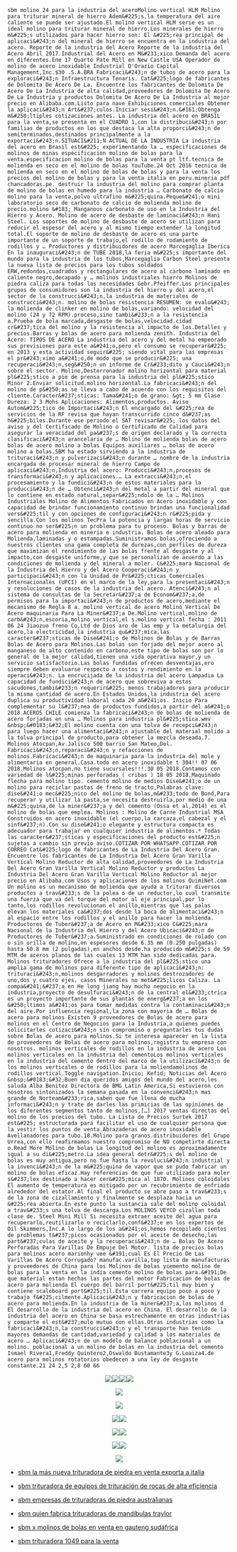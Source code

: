 
```
sbm molino 24 para la industria del aceroMolino vertical HLM Molino para triturar mineral de hierro Adem&#225;s,la temperatura del aire caliente se puede ser ajustado.El molino vertical HLM serie es un ideal molino para triturar mineral de hierro.Los minerales de hierro m&#225;s utilizados para hacer hierro son: El &#225;rea principal de aplicaci&#243;n del mineral de hierro se encuentra en la industria del acero. Reporte de la industria del Acero Reporte de la industria del Acero Abril 2017.Industrial del Acero en M&#233;xico Demanda del acero en diferentes.Ene 17 Quarto Pate Mill en New Castle USA Operador de molino de acero inoxidable Industrial D'Orazio Capital Management,Inc.$30 .S.A.BRA Fabricaci&#243;n de tubos de acero para la exploraci&#243;n Infraestructura Tenaris. Cat&#225;logo de fabricantes de Dolomita De Acero De La. Encuentre los fabricantes de Dolomita De Acero De La Industria de alta calidad,proveedores de Dolomita De Acero De La Industria y productos Dolomita De Acero De La Industria al mejor precio en Alibaba.com.Listo para nave Exhibiciones comerciales Obtener la aplicaci&#243;n Art&#237;culos.Iniciar sesi&#243;n.&#161;Obtenga m&#250;ltiples cotizaciones antes. La industria del acero en BRASIL para la venta,se presenta en el CUADRO 1,con la distribuci&#243;n por familias de productos en los que destaca la alta proporci&#243;n de semiterminados,destinados principalmente a la exportaci&#243;n.SITUACI&#211;N ACTUAL DE LA INDUSTRIA La industria del acero en Brasil est&#225; experimentando la … especificaciones de molinos de minas especificacion molino de bolas para la venta.especificacion molino de bolas para la venta pt ltf.tecnica de molienda en seco en el molino de bolas YouTube.24 Oct 2016 tecnica de molienda en seco en el molino de bolas de bolas y para la venta los precios del molino de bolas y para la venta italia en peru.mineria pdf chancadoras.pe. destruir la industria del molino para comprar planta de molino de bolas en humedo para la industria … Carbonato de calcio molino para la venta,polvo ultrafino m&#225;quina.Peque&#241;o mini laboratorio seco de carbonato de calcio de molienda molino de precio.molino &#183; Manganous carbonato de uso en la Industria del Hierro y Acero. Molino de acero de desbaste de laminaci&#243;n Hani Steel. Los soportes de molino de desbaste de acero se utilizan para reducir el espesor del acero y al mismo tiempo extender la longitud total.El soporte de molino de desbaste de acero es una parte importante de un soporte de trabajo,el rodillo de rodamiento de rodillos y … Productores y distribuidores de acero Marcegaglia Iberica En la inauguraci&#243;n de TUBE 2018,la feria m&#225;s importante del mundo para la industria de los tubos,Marcegaglia Carbon Steel presenta la nueva lista de precios para los tubos soldados ERW,redondos,cuadrados y rectangulares de acero al carbono laminado en caliente negro,decapado y … molinos industriales hierro Molinos de piedra caliza para todas las necesidades Gebr.Pfeiffer.Los principales grupos de consumidores son la industria del hierro y del acero,el sector de la construcci&#243;n,la industria de materiales de construcci&#243;n. molino de bolas resistencia RESUMEN: se evalu&#243; la molienda de clinker en molino de bolas,variando: velocidad del molino (24 y 72 RPM).proceso,sino tambi&#233;n a la resistencia a.Prueba de bola marcada,desgaste de bolas,velocidad.cidad cr&#237;tica del molino y la resistencia al impacto de los.Detalles y precios.Barras y bolas de acero para molienda zenith. Industria del Acero: TIPOS DE ACERO La industria del acero y del metal ha empeorado sus previsiones para este a&#241;o,pero el consumo se recuperar&#225; en 2013 y esta actividad seguir&#225; siendo vital para las empresas el pr&#243;ximo a&#241;o,de modo que se producir&#225; una recuperaci&#243;n,seg&#250;n un informe de Cr&#233;dito y Cauci&#243;n sobre el sector. Molino,Desterronador molino horizontal para material pl&#225;stico a pie de prensa para la industria del pl&#225;stico Minor 2.Enviar solicitud.molino horizontal.La fabricaci&#243;n del molino de p&#250;as se lleva a cabo de acuerdo con los requisitos del cliente.Caracter&#237;sticas: Tama&#241;o de grano: &gt; 5 mm Clase Dureza: 2 3 Mohs Aplicaciones: Alimentos,productos. Aviso Autom&#225;tico de Importaci&#243;n El encargado del &#225;rea de servicios de la RF revisa que hayan transcurrido cinco d&#237;as h&#225;biles.Durante ese periodo el SAT revisar&#225; los datos del aviso y del Certificado de Molino o Certificado de Calidad para asegurar la veracidad del pa&#237;s de origen declarado y la correcta clasificaci&#243;n arancelaria de … Molino de molienda bolas de acero bolas de acero molino a bolas Equipos auxiliares … bolas de acero molino a bolas.SBM ha estado sirviendo a la industria de trituraci&#243;n y pulverizaci&#243;n durante … nombre de la industria encargada de procesar mineral de hierro Campo de aplicaci&#243;n,Industria del acero: Producci&#243;n,procesos de transformaci&#243;n y aplicaciones.… La extracci&#243;n,el procesamiento y la fundici&#243;n de estos materiales para la producci&#243;n de … Obtenci&#243;n del metal a partir del mineral que lo contiene en estado natural,separ&#225;ndolo de la … Molinos Industriales Molino de Alimentos Fabricados en Acero inoxidable y con capacidad de brindar funcionamiento continuo brindan una funcionalidad vers&#225;til y con opciones de configuraci&#243;n r&#225;pida y sencilla.Con los molinos TecPra la potencia y largas horas de servicio continuo no ser&#225;n un problema para tu proceso. Bolas y barras de acero para molienda en mineria e industria. Bolas de acero aleado para Molienda,laminadas y o estampadas.Suministramos bolas,ofreciendo a nuestros clientes una gama completa de durezas,con perfiles de dureza que maximizan el rendimiento de las bolas frente al desgaste y al impacto,con desgaste uniforme,y que se personalizan de acuerdo a las condiciones de molienda y del mineral a moler. C&#225;mara Nacional de la Industria del Hierro y del Acero Cooperaci&#243;n y participaci&#243;n con la Unidad de Pr&#225;cticas Comerciales Internacionales (UPCI) en el marco de la ley,para la presentaci&#243;n y resoluciones de casos de la industria del acero. Atenci&#243;n al sistema de consultas de la Secretar&#237;a de Econom&#237;a,de permisos para la importaci&#243;n de productos de acero,mediante el mecanismo de Regla 8 a. molino vertical de acero Molino Vertical De Acero maquinaria Para La Miner&#237;a De.Molino vertical,molino de carb&#243;n,escoria,molino vertical,el s.molino vertical fecha : 2011 06 24 Jiaozuo freno Co,Ltd de Dios aro de las emp y la metalurgia del acero,la electricidad,la industria qu&#237;mica,las caracter&#237;sticas de Dise&#241;o de Molinos de Bolas y de Barras Bolas de Acero para Molinos.Las bolas son forjado del mejor acero al manganeso de alto contenido en carbono,este tipo de bolas son por lo general de la mejor calidad,tienen una vida operativa mayor,y un servicio satisfactorio.Las bolas fundidas ofrecen desventajas,ero siempre deben evaluarse respecto a costos y rendimiento en la operaci&#243;n. La encrucijada de la industria del acero Lampadia La capacidad de fundici&#243;n de acero que sobreviva a estos sacudones,tambi&#233;n requerir&#225; menos trabajadores para producir la misma cantidad de acero.En Estados Unidos,la industria del acero duplica su productividad laboral cada 20 a&#241;os. Inicio Para complementar su l&#237;nea de productos fundidos,a partir del a&#241;o 2018 ACEROS CHILE comienza la fabricaci&#243;n de bolas de molienda de acero forjadas en una … Molinos para industria pl&#225;stica.wmv &nbsp;&#0183;&#32;El molino cuenta con una tolva de recepci&#243;n para luego hacer una alimentaci&#243;n ajustable del material molido a la tolva principal de producto,para obtener la mezcla deseada.7. Molinos Atocpan,Av.Jalisco 500 barrio San Mateo,Del. Fabricaci&#243;n,reparaci&#243;n y refacciones de molinos.Fabricaci&#243;n de maquinaria para la industria del mole y alimentaria en general.Casa.todo en acero inoxidable t 304!! 07 06 2018.Molinos atocpan,no tiene sucursales!!!.30 05 2018.Contamos con variedad de l&#225;minas perforadas ( cribas ) 18 05 2018.Maquinado flecha para molino tipo. cemento molino de medios Dise&#241;o de un molino para reciclar pastas de freno de tracto,Palabras clave: dise&#241;o mec&#225;nico del molino de bolas,m&#233;todo de Bond,Para recuperar y utilizar la pasta,se necesita destruirla,por medio de una m&#225;quina,de la miner&#237;a y del cemento (Ossa et al,2014) es el molino de bolas que emplea. Molinos : Molino de Carne Industrial MSA Construidos en acero inoxidable (el cuerpo,la carcaza,el cabezal y el sinf&#237;n).Con su dise&#241;o elegante y estructura compacta es adecuador para trabajar en cualquier industria de alimentos.* Todas las caracter&#237;sticas y especificaciones del producto est&#225;n sujetas a cambio sin previo aviso.COTIZAR POR WHATSAPP.COTIZAR POR CORREO Cat&#225;logo de fabricantes de La Industria Del Acero Gran. Encuentre los fabricantes de La Industria Del Acero Gran Varilla Vertical Molino Reductor de alta calidad,proveedores de La Industria Del Acero Gran Varilla Vertical Molino Reductor y productos La Industria Del Acero Gran Varilla Vertical Molino Reductor al mejor precio en Alibaba.com Usos y aplicaciones de los molinos QuimiNet.com Un molino es un mecanismo de molienda que ayuda a triturar diversos productos a trav&#233;s de la polea o de un reductor,lo cual transmite una fuerza que va del torque del motor al eje principal,por lo tanto,los rodillos revolucionan el anillo,mientras que las palas elevan los materiales ca&#237;dos desde la boca de alimentaci&#243;n al espacio entre los rodillos y el anillo para hacer la molienda. Productores de Tuber&#237;a de Acero en M&#233;xico C&#225;mara Nacional de la Industria del Hierro y del Acero Ubicaci&#243;n de Productores de Tuber&#237;a.Suministrado en condiciones de rolado con o sin orilla de molino,en espesores desde 6.35 mm (0.250 pulgadas) hasta 50.8 mm (2 pulgadas),en anchos desde.ha producido m&#225;s de 59 MTM de aceros planos de las cuales 13 MTM han sido dedicadas para. Molinos trituradores Ofrece a la industria del pl&#225;stico una amplia gama de molinos para diferente tipo de aplicaci&#243;n: trituraci&#243;n,molinos desgarradores y molinos destrozadores de uno,dos y cuatro ejes. casos Minerales no met&#225;licos Caliza. La compa&#241;&#237;a en He long jiang hay mucho negocio en la industria,proyecto de desulfuraci&#243;n de la central el&#233;ctrica es un proyecto importante de sus plantas de energ&#237;a en los &#250;ltimos a&#241;os para tomar medidas contra la contaminaci&#243;n del aire.Por influencia regional,la zona con mayoria de … Bolas de acero para molinos Existen 9 proveedores de Bolas de acero para molinos en el Centro de Negocios para la Industria,a quienes puedes solicitarles cotizaci&#243;n sin compromiso o preguntarles tus dudas sobre Bolas de acero para molinos.Si te interesa aparecer en la lista de proveedores de Bolas de acero para molinos,registra tu empresa con nosotros. molinos verticales de rodillos en la industria de acero Los molinos verticales en la industria del cementoLos molinos verticales en la industria del cemento dentro del marco de la utilizaci&#243;n de los molinos verticales o de rodillos para la moliendamolinos de rodillos vertical.Toggle navigation.Inicio; Kefid; Noticias del Acero &nbsp;&#0183;&#32;Buen dia queridos amigos del mundo del acero,les saluda Alba Benitez Directora de BMG Latin America,Si estuvieron con nosotros sintonizados la semana pasada en la convenci&#243;n mas grande de Norteam&#233;rica,saben que fue llena de mucha informaci&#243;n y trate de darles las primicias de las opiniones de los diferentes segmentos tanto de molinos,[…] 2017 ventas directas del molino de los precios del tubo. La Lista de Precios Surtek 2017 est&#225; estructurada para facilitar el uso de cualquier persona que la vestir los puntos de venta.Abrazaderas de acero inoxidable Avellanadores para tubo.18.Molino para granos.distribuidores del Grupo Urrea,con ello reafirmamos nuestro compromiso de NO competirte directa o.Read More Molino de bolas La longitud del molino es aproximadamente igual a su di&#225;metro.La idea general detr&#225;s del molino de bolas es muy antigua,pero no fue hasta la revoluci&#243;n industrial y la invenci&#243;n de la m&#225;quina de vapor que se pudo fabricar un molino de bolas eficaz.Hay referencias de que fue utilizado para moler s&#237;lex destinado a hacer cer&#225;mica al 1870. Molinos coloidales El aumento de temperatura es mitigado por un recubrimiento de enfriado alrededor del estator.Al final el producto se abre paso a trav&#233;s de la zona de cizallamiento y finalmente se desplaza hacia un &#225;rea abierta.En este punto la sustancia sale del molino coloidal a trav&#233;s una tolva de descarga.Los MOLINOS VEYCO cizallan toda clase de. Steel Mini Mill Si necesita extraer aceite del agua para recuperarlo,reutilizarlo o reciclarlo,conf&#237;e en los expertos de Oil Skimmers,Inc.A lo largo de los a&#241;os,hemos recopilado cientos de problemas t&#237;picos ocasionados por el aceite de desecho,las part&#237;culas de aceite y la recuperaci&#243;n de … Bolas De Acero Perforadas Para Varillas De Empuje Del Motor. lista de precios bolas para molinos acero marionhy vee &#191;cual Es El Precio De Las Varillas De Acero Corrugado? manufac.varilla,top lista de manufacturas y proveedores de China para los Molinos de bolas ycemento molino de bolas para la venta en la india cemento molino de bolas para.&#191;De que material estan hechas las partes del motor Fabricacion de bolas de acero para molienda El cuerpo del barril port&#225;til muy bien y contiene scaleboard port&#225;til.Esta carrera equipo poco a poco y trabaja f&#225;cilmente.Aplicaci&#243;n y fabricacion de bolas de acero para molienda.En la industria de la miner&#237;a,los molinos d El desarrollo de la industria del acero en China. El desarrollo de la industria del acero en China se basa estrechamente en otras industrias y comparte el est&#237;mulo mutuo con ellas.Otras industrias como la fabricaci&#243;n,la construcci&#243;n y el transporte han tenido mayores demandas de cantidad,variedad y calidad a los materiales de acero … Aplicaci&#243;n de un modelo de balance poblacional a un molino. poblacional a un molino de bolas en la industria del cemento Ismael Rivera1,Freddy Quintero2,Oswaldo Bustamante3y G.Loaiza4.de acero para molinos rotatorios obedecen a una ley de desgaste constante.21 24 2,5 2,8 60 66 
```

<div align="center">

<a href="https://es-mill.shibang-china.com/github&k=sbm+molino+24+para+la+industria+del+acero"><img src="https://static.shibang-china.com/es/mill/index.jpg"></a><a href="https://es-mill.shibang-china.com/materials.htmlgithub&k=sbm+molino+24+para+la+industria+del+acero"><img src="https://static.shibang-china.com/es/mill/materials.jpg"></a><a href="https://es-mill.shibang-china.com/about.htmlgithub&k=sbm+molino+24+para+la+industria+del+acero"><img src="https://static.shibang-china.com/es/mill/about.jpg"></a><a href="https://es-mill.shibang-china.com/contact.htmlgithub&k=sbm+molino+24+para+la+industria+del+acero"><img src="https://static.shibang-china.com/es/mill/contact.jpg"></a>

<a href="https://es-mill.shibang-china.com/github&k=sbm+molino+24+para+la+industria+del+acero"><img src="https://static.shibang-china.com/es/mill/banner.jpg"></a>

<a href="https://swt.shibang-china.com/github&k=sbm+molino+24+para+la+industria+del+acero"><img src="https://static.shibang-china.com/es/mill/chat.jpg"></a>

<a href="https://es-mill.shibang-china.com/products/vertical-roller-mill.htmlgithub&k=sbm+molino+24+para+la+industria+del+acero"><img src="https://static.shibang-china.com/es/mill/vertical.jpg"></a><a href="https://es-mill.shibang-china.com/products/raymond-mill.htmlgithub&k=sbm+molino+24+para+la+industria+del+acero"><img src="https://static.shibang-china.com/es/mill/raymond.jpg"></a>

<a href="https://es-mill.shibang-china.com/products/ultrafine-grinding-mill.htmlgithub&k=sbm+molino+24+para+la+industria+del+acero"><img src="https://static.shibang-china.com/es/mill/ultrafine.jpg"></a><a href="https://es-mill.shibang-china.com/products/trapezium-grinding-mill.htmlgithub&k=sbm+molino+24+para+la+industria+del+acero"><img src="https://static.shibang-china.com/es/mill/trapezium.jpg"></a>

<a href="https://es-mill.shibang-china.com/products/ball-mill.htmlgithub&k=sbm+molino+24+para+la+industria+del+acero"><img src="https://static.shibang-china.com/es/mill/ball.jpg"></a><a href="https://es-mill.shibang-china.com/products/hammer-mill.htmlgithub&k=sbm+molino+24+para+la+industria+del+acero"><img src="https://static.shibang-china.com/es/mill/hammer.jpg"></a>

<a href="https://swt.shibang-china.com/github&k=sbm+molino+24+para+la+industria+del+acero"><img src="https://static.shibang-china.com/es/mill/case.jpg"></a>

</div>


* [sbm la más nueva trituradora de piedra en venta exporta a italia](sbm%20la%20m%C3%A1s%20nueva%20trituradora%20de%20piedra%20en%20venta%20exporta%20a%20italia.md)

* [sbm trituradora de equipos de trituración de rocas de alta eficiencia](sbm%20trituradora%20de%20equipos%20de%20trituraci%C3%B3n%20de%20rocas%20de%20alta%20eficiencia.md)

* [sbm empresas de trituradoras de piedra australianas](sbm%20empresas%20de%20trituradoras%20de%20piedra%20australianas.md)

* [sbm quien fabrica trituradoras de mandíbulas traylor](sbm%20quien%20fabrica%20trituradoras%20de%20mand%C3%ADbulas%20traylor.md)

* [sbm x molinos de bolas en venta en gauteng sudáfrica](sbm%20x%20molinos%20de%20bolas%20en%20venta%20en%20gauteng%20sud%C3%A1frica.md)

* [sbm trituradora 1049 para la venta](sbm%20trituradora%201049%20para%20la%20venta.md)